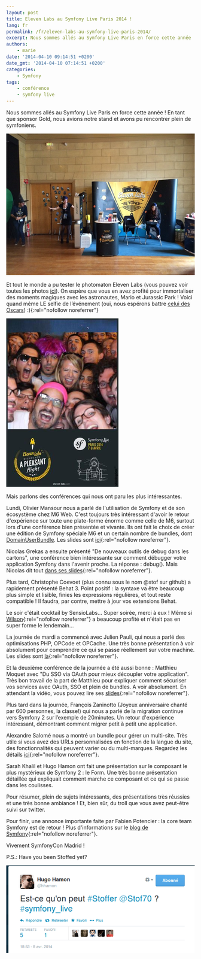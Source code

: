 ```yaml
---
layout: post
title: Eleven Labs au Symfony Live Paris 2014 !
lang: fr
permalink: /fr/eleven-labs-au-symfony-live-paris-2014/
excerpt: Nous sommes allés au Symfony Live Paris en force cette année ! En tant que sponsor Gold, nous avions notre stand et avons pu rencontrer plein de symfoniens.
authors:
    - marie
date: '2014-04-10 09:14:51 +0200'
date_gmt: '2014-04-10 07:14:51 +0200'
categories:
    - Symfony
tags:
    - conférence
    - symfony live
---
```


Nous sommes allés au Symfony Live Paris en force cette année ! En tant que sponsor Gold, nous avions notre stand et avons pu rencontrer plein de symfoniens.

![photo 2](/assets/2014-04-10-eleven-labs-au-symfony-live-paris-2014/photo-2.jpg)

Et tout le monde a pu tester le photomaton Eleven Labs (vous pouvez voir toutes les photos [ici](https://www.facebook.com/11Labs)).  On espère que vous en avez profité pour immortaliser des moments magiques avec les astronautes, Mario et Jurassic Park ! Voici quand même LE selfie de l’événement (oui, nous espérons battre [celui des Oscars](http://i.cbc.ca/1.2571222.1394724679!/fileImage/httpImage/image.jpg_gen/derivatives/16x9_620/ellen-degeneres-s-oscar-selfie.jpg))  :){:rel="nofollow noreferrer"}

![BkpLVSjIUAAHEBA](/assets/2014-04-10-eleven-labs-au-symfony-live-paris-2014/bkplvsjiuaaheba.jpg)

Mais parlons des conférences qui nous ont paru les plus intéressantes.

Lundi, Olivier Mansour nous a parlé de l'utilisation de Symfony et de son écosystème chez M6 Web. C'est toujours très intéressant d'avoir le retour d'expérience sur toute une plate-forme énorme comme celle de M6, surtout lors d'une conférence bien présentée et vivante. Ils ont fait le choix de créer une édition de Symfony spéciale M6 et un certain nombre de bundles, dont [DomainUserBundle](https://github.com/M6Web/DomainUserBundle). Les slides sont [ici](https://fr.slideshare.net/oliviermansour/symfony-la-tl){:rel="nofollow noreferrer"}.

Nicolas Grekas a ensuite présenté "De nouveaux outils de debug dans les cartons", une conférence bien intéressante sur comment débugger votre application Symfony dans l'avenir proche. La réponse : debug(). Mais Nicolas dit tout [dans ses slides](https://speakerdeck.com/nicolasgrekas/debug-plus-symfony){:rel="nofollow noreferrer"}.

Plus tard, Christophe Coevoet (plus connu sous le nom @stof sur github) a rapidement présenté Behat 3. Point positif : la syntaxe va être beaucoup plus simple et lisible, finies les expressions régulières, et tout reste compatible ! Il faudra, par contre, mettre à jour vos extensions Behat.

Le soir c'était cocktail by SensioLabs... Super soirée, merci à eux ! Même si [Wilson](https://twitter.com/Eleven_Wilson/status/453885147767533568){:rel="nofollow noreferrer"} a beaucoup profité et n'était pas en super forme le lendemain...

La journée de mardi a commencé avec Julien Pauli, qui nous a parlé des optimisations PHP, OPCode et OPCache. Une très bonne présentation à voir absolument pour comprendre ce qui se passe réellement sur votre machine. Les slides sont [là](http://fr.slideshare.net/jpauli/yoopee-cache-op-cache-internals){:rel="nofollow noreferrer"}.

Et la deuxième conférence de la journée a été aussi bonne : Matthieu Moquet avec "Du SSO via OAuth pour mieux découpler votre application". Très bon travail de la part de Matthieu pour expliquer comment sécuriser vos services avec OAuth, SSO et plein de bundles. A voir absolument. En attendant la vidéo, vous pouvez lire ses [slides](http://moquet.net/talks/symfony-live-2014/){:rel="nofollow noreferrer"}.

Plus tard dans la journée, François Zaninotto (Joyeux anniversaire chanté par 600 personnes, la classe!) qui nous a parlé de la migration continue vers Symfony 2 sur l’exemple de 20minutes. Un retour d'expérience intéressant, démontrant comment migrer petit à petit une application.

Alexandre Salomé nous a montré un bundle pour gérer un multi-site. Très utile si vous avez des URLs personnalisées en fonction de la langue du site, des fonctionnalités qui peuvent varier ou du multi-marques. Regardez les détails [ici](https://github.com/alexandresalome/multisite-bundle){:rel="nofollow noreferrer"}.

Sarah Khalil et Hugo Hamon ont fait une présentation sur le composant le plus mystérieux de Symfony 2 : le Form. Une très bonne présentation détaillée qui expliquait comment marche ce composant et ce qui se passe dans les coulisses.

Pour résumer, plein de sujets intéressants, des présentations très réussies et une très bonne ambiance ! Et, bien sûr, du troll que vous avez peut-être suivi sur twitter.

Pour finir, une annonce importante faite par Fabien Potencier : la core team Symfony est de retour ! Plus d'informations sur le [blog de Symfony](http://symfony.com/blog/the-symfony-core-team-is-back){:rel="nofollow noreferrer"}.

Vivement SymfonyCon Madrid !

P.S.: Have you been Stoffed yet?

![You've been Stoffed!](/assets/2014-04-10-eleven-labs-au-symfony-live-paris-2014/stoffed.png)
